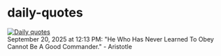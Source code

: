 # daily-quotes
[![Daily quotes](https://github.com/ceepu8/daily-quotes/actions/workflows/daily-quote.yml/badge.svg)](https://github.com/ceepu8/daily-quotes/actions/workflows/daily-quote.yml)<br/>
September 20, 2025 at 12:13 PM: "He Who Has Never Learned To Obey Cannot Be A Good Commander." - Aristotle
